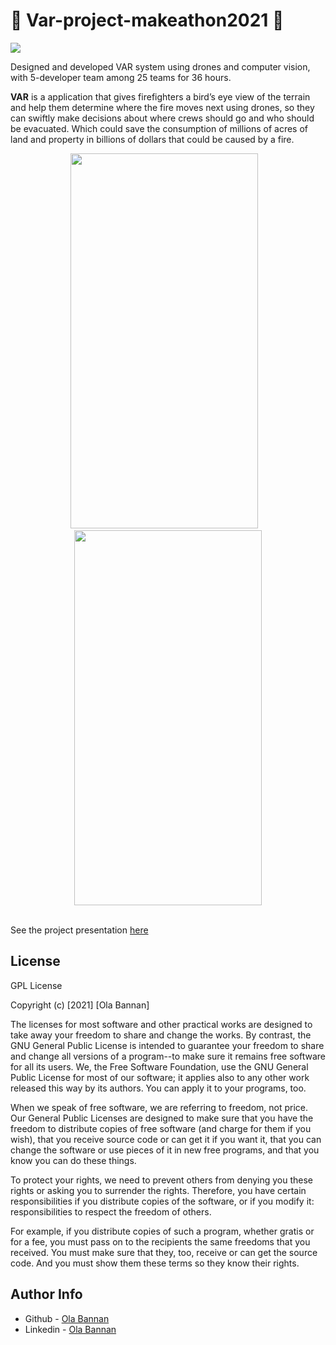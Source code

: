 # 🔰 Var-project-makeathon2021 🔰

[![](https://img.shields.io/badge/author-@OlaBannan-blue.svg?style=flat)](www.linkedin.com/in/ola-bannan-98a667175)

Designed and developed VAR system  using drones and computer vision, with 5-developer team among 25 teams for 36 hours. 

**VAR** is a application that gives firefighters a bird’s eye view of the terrain and help them determine where the fire
moves next using drones, so they can swiftly make decisions about where crews should go and who should be evacuated.
Which could save the consumption of millions of acres of land and property in billions of dollars that could be caused by a fire.

<div align="center"><img src="https://drive.google.com/uc?export=view&id=1ZpFgFVu6GeECFbYJCmpdZDyG9505Ak2N" width="300" height="600"/> &nbsp;&nbsp;  <img src="https://drive.google.com/uc?export=view&id=16xWmOIgxbKYxxgZ80g-wN-hOaXQ9I9Ln" width="300" height="600" /></div> <br>

See the project presentation [here](https://www.canva.com/design/DAEo3Qzxq5o/mYQ-DYV-_FI3wKar-a1QKw/view?utm_content=DAEo3Qzxq5o&utm_campaign=designshare&utm_medium=link&utm_source=publishsharelink#3)



## License

  GPL License

  Copyright (c) [2021] [Ola Bannan]

   The licenses for most software and other practical works are designed
  to take away your freedom to share and change the works.  By contrast,
  the GNU General Public License is intended to guarantee your freedom to
  share and change all versions of a program--to make sure it remains free
  software for all its users.  We, the Free Software Foundation, use the
  GNU General Public License for most of our software; it applies also to
  any other work released this way by its authors.  You can apply it to
  your programs, too.

   When we speak of free software, we are referring to freedom, not
  price.  Our General Public Licenses are designed to make sure that you
  have the freedom to distribute copies of free software (and charge for
  them if you wish), that you receive source code or can get it if you
  want it, that you can change the software or use pieces of it in new
  free programs, and that you know you can do these things.

   To protect your rights, we need to prevent others from denying you
  these rights or asking you to surrender the rights.  Therefore, you have
  certain responsibilities if you distribute copies of the software, or if
  you modify it: responsibilities to respect the freedom of others.

   For example, if you distribute copies of such a program, whether
  gratis or for a fee, you must pass on to the recipients the same
  freedoms that you received.  You must make sure that they, too, receive
  or can get the source code.  And you must show them these terms so they
  know their rights.


## Author Info

- Github - [Ola Bannan](https://github.com/OlaBannan)
- Linkedin - [Ola Bannan](www.linkedin.com/in/ola-bannan-98a667175)
